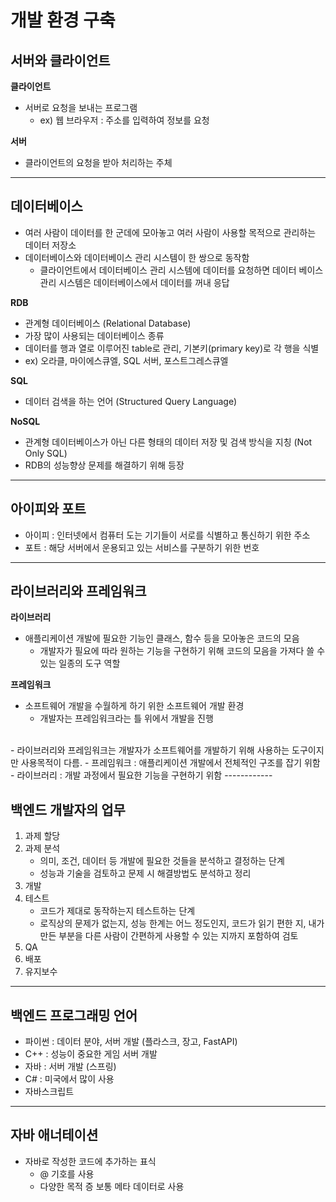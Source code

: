 # 개발 환경 구축

## 서버와 클라이언트

**클라이언트**
- 서버로 요청을 보내는 프로그램
   - ex) 웹 브라우저 : 주소를 입력하여 정보를 요청

**서버**
- 클라이언트의 요청을 받아 처리하는 주체
---

## 데이터베이스

- 여러 사람이 데이터를 한 군데에 모아놓고 여러 사람이 사용할 목적으로 관리하는 데이터 저장소
- 데이터베이스와 데이터베이스 관리 시스템이 한 쌍으로 동작함
    - 클라이언트에서 데이터베이스 관리 시스템에 데이터를 요청하면 데이터 베이스 관리 시스템은 데이터베이스에서 데이터를 꺼내 응답

**RDB**
- 관계형 데이터베이스 (Relational Database)
- 가장 많이 사용되는 데이터베이스 종류
- 데이터를 행과 열로 이루어진 table로 관리, 기본키(primary key)로 각 행을 식별
- ex) 오라클, 마이에스큐엘, SQL 서버, 포스트그레스큐엘

**SQL**
- 데이터 검색을 하는 언어 (Structured Query Language)

**NoSQL**
-  관계형 데이터베이스가 아닌 다른 형태의 데이터 저장 및 검색 방식을 지칭 (Not Only SQL) 
-  RDB의 성능향상 문제를 해결하기 위해 등장
---

## 아이피와 포트

- 아이피 : 인터넷에서 컴퓨터 도는 기기들이 서로를 식별하고 통신하기 위한 주소
- 포트 : 해당 서버에서 운용되고 있는 서비스를 구분하기 위한 번호
----

## 라이브러리와 프레임워크

**라이브러리**
- 애플리케이션 개발에 필요한 기능인 클래스, 함수 등을 모아놓은 코드의 모음
    - 개발자가 필요에 따라 원하는 기능을 구현하기 위해 코드의 모음을 가져다 쓸 수 있는 일종의 도구 역할

**프레임워크**
- 소프트웨어 개발을 수월하게 하기 위한 소프트웨어 개발 환경
    - 개발자는 프레임워크라는 틀 위에서 개발을 진행
<br/> 
- 라이브러리와 프레임워크는 개발자가 소프트웨어를 개발하기 위해 사용하는 도구이지만 사용목적이 다름.
    - 프레임워크 : 애플리케이션 개발에서 전체적인 구조를 잡기 위함
    - 라이브러리 : 개발 과정에서 필요한 기능을 구현하기 위함
------------

## 백엔드 개발자의 업무
1. 과제 할당
2. 과제 분석
    - 의미, 조건, 데이터 등 개발에 필요한 것들을 분석하고 결정하는 단계
    - 성능과 기술을 검토하고 문제 시 해결방법도 분석하고 정리
3. 개발
4. 테스트
    - 코드가 제대로 동작하는지 테스트하는 단계
    - 로직상의 문제가 없는지, 성능 한계는 어느 정도인지, 코드가 읽기 편한 지, 내가 만든 부분을 다른 사람이 간편하게 사용할 수 있는 지까지 포함하여 검토
5. QA
6. 배포
7. 유지보수
---

## 백엔드 프로그래밍 언어
- 파이썬 : 데이터 분야, 서버 개발 (플라스크, 장고, FastAPI)
- C++ : 성능이 중요한 게임 서버 개발
- 자바 : 서버 개발 (스프링)
- C# : 미국에서 많이 사용
- 자바스크립트
---

## 자바 애너테이션
- 자바로 작성한 코드에 추가하는 표식
    - @ 기호를 사용
    - 다양한 목적 증 보통 메타 데이터로 사용
